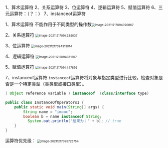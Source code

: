 1、算术运算符
2、关系运算符
3、位运算符
4、逻辑运算符
5、赋值运算符
6、三元运算符：（？：）
7、instanceof运算符

1、算术运算符
	不能作用于不同类型的操作数<img src="C:\Users\QY\AppData\Roaming\Typora\typora-user-images\image-20211217094020867.png" alt="image-20211217094020867" style="zoom: 67%;" />

2、关系运算符
<img src="C:\Users\QY\AppData\Roaming\Typora\typora-user-images\image-20211217094234037.png" alt="image-20211217094234037" style="zoom: 67%;" />

3、位运算符
<img src="C:\Users\QY\AppData\Roaming\Typora\typora-user-images\image-20211217094313014.png" alt="image-20211217094313014" style="zoom: 67%;" />

4、逻辑运算符
<img src="C:\Users\QY\AppData\Roaming\Typora\typora-user-images\image-20211217094351567.png" alt="image-20211217094351567" style="zoom: 67%;" />

5、赋值运算符
<img src="C:\Users\QY\AppData\Roaming\Typora\typora-user-images\image-20211217094447895.png" alt="image-20211217094447895" style="zoom:67%;" />

7、instanceof运算符
	`instanceof`运算符将对象与指定类型进行比较，检查对象是否是一个特定类型（类类型或接口类型）。

```java
( Object reference variable ) instanceof  (class/interface type)

public class InstanceOfOperators1 {
    public static void main(String[] args) {
        String name = "imooc";
        boolean b = name instanceof String; 
     	  System.out.println("结果为：" + b); // true
    }
}
```

运算符优先级：
<img src="C:\Users\QY\AppData\Roaming\Typora\typora-user-images\image-20211217095725754.png" alt="image-20211217095725754" style="zoom:67%;" />